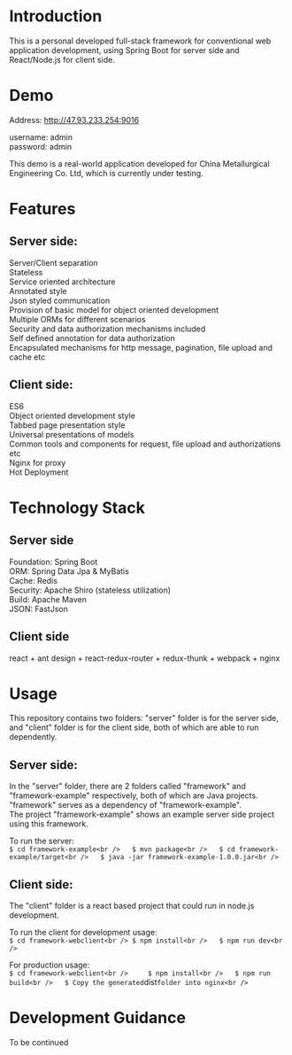 # Introduction
This is a personal developed full-stack framework for conventional web application development, using Spring Boot for server side and React/Node.js for client side.

# Demo
Address: http://47.93.233.254:9016

username: admin  
password: admin  

This demo is a real-world application developed for China Metallurgical Engineering Co. Ltd, which is currently under testing. 

# Features
## Server side:  
Server/Client separation  
Stateless  
Service oriented architecture  
Annotated style  
Json styled communication  
Provision of basic model for object oriented development  
Multiple ORMs for different scenarios  
Security and data authorization mechanisms included   
Self defined annotation for data authorization  
Encapsulated mechanisms for http message, pagination, file upload and cache etc          

## Client side:
ES6       
Object oriented development style        
Tabbed page presentation style        
Universal presentations of models         
Common tools and components for request, file upload and authorizations etc        
Nginx for proxy          
Hot Deployment       

# Technology Stack  
## Server side         
Foundation: Spring Boot       
ORM: Spring Data Jpa & MyBatis        
Cache: Redis       
Security: Apache Shiro (stateless utilization)          
Build: Apache Maven     
JSON: FastJson       

## Client side
react + ant design + react-redux-router + redux-thunk + webpack + nginx

# Usage
This repository contains two folders: "server" folder is for the server side, and "client" folder is for the client side, both of which are able to run dependently. 

## Server side:
In the "server" folder, there are 2 folders called "framework" and "framework-example" respectively, both of which are Java projects. "framework" serves as a dependency of "framework-example".  
The project "framework-example" shows an example server side project using this framework.

To run the server:  
`
$ cd framework-example<br />  
$ mvn package<br />  
$ cd framework-example/target<br />  
$ java -jar framework-example-1.0.0.jar<br />  
`

## Client side:  
The "client" folder is a react based project that could run in node.js development.

To run the client for development usage:  
`
$ cd framework-webclient<br />
$ npm install<br />  
$ npm run dev<br />  
`

For production usage:   
`
$ cd framework-webclient<br />    
$ npm install<br />  
$ npm run build<br />  
$ Copy the generated `dist` folder into nginx<br />  
`

# Development Guidance  
To be continued  